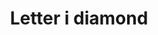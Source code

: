 ---
title: Letter i diamond
tags: ["letter", "i", "diamond", "alphabet", "sharp", "initial", "geometric"]
icon: letter-i-diamond
svg: '<svg xmlns="http://www.w3.org/2000/svg" width="24" height="24" fill="none" viewBox="0 0 24 24" stroke-width="1.5" stroke-linecap="round" stroke-linejoin="round" stroke="currentColor"><path d="M9.5 8H12m0 0h2.5M12 8v8m2.5 0H12m0 0H9.5m-6.793-5.705a2.41 2.41 0 0 0 0 3.41l7.588 7.588a2.41 2.41 0 0 0 3.41 0l7.588-7.588a2.41 2.41 0 0 0 0-3.41l-7.588-7.588a2.41 2.41 0 0 0-3.41 0z"/></svg>'
---